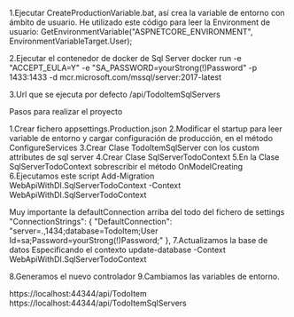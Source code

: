 ﻿1.Ejecutar CreateProductionVariable.bat, así
crea la variable de entorno con ámbito de usuario.
He utilizado este código para leer la
Environment de usuario:
GetEnvironmentVariable("ASPNETCORE_ENVIRONMENT", 
EnvironmentVariableTarget.User);

2.Ejecutar el contenedor de docker de Sql Server
docker run -e "ACCEPT_EULA=Y" -e "SA_PASSWORD=yourStrong(!)Password"
 -p 1433:1433 -d mcr.microsoft.com/mssql/server:2017-latest

3.Url que se ejecuta por defecto
/api/TodoItemSqlServers



Pasos para realizar el proyecto


1.Crear fichero appsettings.Production.json
2.Modificar el startup para leer variable de entorno y cargar configuración
de producción, en el método ConfigureServices
3.Crear Clase TodoItemSqlServer con los custom attributes de sql server
4.Crear Clase SqlServerTodoContext
5.En la Clase SqlServerTodoContext sobrescribir el método OnModelCreating
6.Ejecutamos este script
Add-Migration WebApiWithDI.SqlServerTodoContext -Context 
WebApiWithDI.SqlServerTodoContext

Muy importante la defaultConnection arriba del todo del fichero de settings
"ConnectionStrings": {
    "DefaultConnection": "server=.,1434;database=TodoItem;User Id=sa;Password=yourStrong(!)Password;"
  },
7.Actualizamos la base de datos Especificando el contexto
update-database -Context WebApiWithDI.SqlServerTodoContext

8.Generamos el nuevo controlador
9.Cambiamos las variables de entorno.

https://localhost:44344/api/TodoItem
https://localhost:44344/api/TodoItemSqlServers